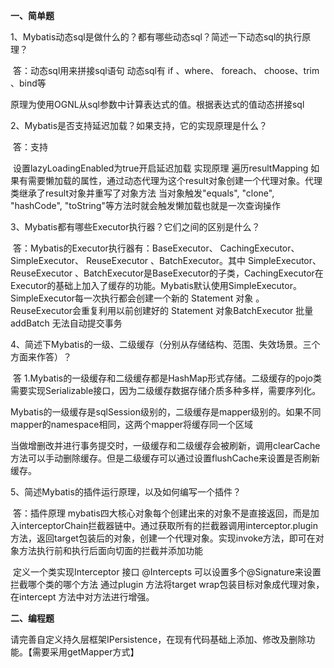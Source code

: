**一、简单题**

1、Mybatis动态sql是做什么的？都有哪些动态sql？简述一下动态sql的执行原理？

​		答：动态sql用来拼接sql语句 动态sql有 if 、where、 foreach、 choose、trim 、bind等 

​				原理为使用OGNL从sql参数中计算表达式的值。根据表达式的值动态拼接sql

2、Mybatis是否支持延迟加载？如果支持，它的实现原理是什么？

​		答：支持

​				设置lazyLoadingEnabled为true开启延迟加载 实现原理 遍历resultMapping 如果有需要懒加载的属性，通过动态代理为这个result对象创建一个代理对象。代理类继承了result对象并重写了对象方法 当对象触发"equals", "clone", "hashCode", "toString"等方法时就会触发懒加载也就是一次查询操作

3、Mybatis都有哪些Executor执行器？它们之间的区别是什么？

​	答：Mybatis的Executor执行器有：BaseExecutor、 CachingExecutor、 SimpleExecutor、 ReuseExecutor 、BatchExecutor。其中 SimpleExecutor、 ReuseExecutor 、BatchExecutor是BaseExecutor的子类，CachingExecutor在Executor的基础上加入了缓存的功能。Mybatis默认使用SimpleExecutor。SimpleExecutor每一次执行都会创建一个新的 Statement 对象 。ReuseExecutor会重复利用以前创建好的 Statement 对象BatchExecutor 批量addBatch 无法自动提交事务

4、简述下Mybatis的一级、二级缓存（分别从存储结构、范围、失效场景。三个方面来作答）？

​	答 1.Mybatis的一级缓存和二级缓存都是HashMap形式存储。二级缓存的pojo类需要实现Serializable接口，因为二级缓存数据存储介质多种多样，需要序列化。

​	Mybatis的一级缓存是sqlSession级别的，二级缓存是mapper级别的。如果不同mapper的namespace相同，这两个mapper将缓存同一个区域

​    当做增删改并进行事务提交时，一级缓存和二级缓存会被刷新，调用clearCache方法可以手动删除缓存。但是二级缓存可以通过设置flushCache来设置是否刷新缓存。

5、简述Mybatis的插件运行原理，以及如何编写一个插件？

​	答：插件原理  mybatis四大核心对象每个创建出来的对象不是直接返回，而是加入interceptorChain拦截器链中。通过获取所有的拦截器调用interceptor.plugin方法，返回target包装后的对象，创建一个代理对象。实现invoke方法，即可在对象方法执行前和执行后面向切面的拦截并添加功能

​     定义一个类实现Interceptor  接口 @Intercepts  可以设置多个@Signature来设置拦截哪个类的哪个方法 通过plugin  方法将target wrap包装目标对象成代理对象，在intercept  方法中对方法进行增强。 

**二、编程题**

请完善自定义持久层框架IPersistence，在现有代码基础上添加、修改及删除功能。【需要采用getMapper方式】
